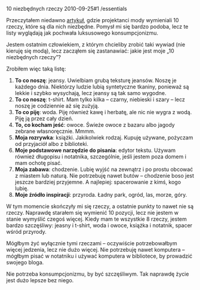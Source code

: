 10 niezbędnych rzeczy
2010-09-25#1
/essentials

Przeczytałem niedawno [artykuł](http://www.gq.com/about/ten-essentials), gdzie projektanci mody wymieniali 10 rzeczy, które są dla nich niezbędne. Pomysł mi się bardzo podoba, lecz te listy wyglądają jak pochwała luksusowego konsumpcjonizmu.

Jestem ostatnim człowiekiem, z którym chcieliby zrobić taki wywiad (nie kieruję się modą), lecz zacząłem się zastanawiać: jakie jest moje &#8222;10 niezbędnych rzeczy&#8221;?

Zrobiłem więc taką listę:

1. **To co noszę**: jeansy. Uwielbiam grubą teksturę jeansów. Noszę je każdego dnia. Niektórzy ludzie lubią syntetyczne tkaniny, ponieważ są lekkie i szybko wysychają, lecz jeansy są tak samo wygodne.
2. **To co noszę**: t-shirt. Mam tylko kilka &#8211; czarny, niebieski i szary &#8211; lecz noszę je codziennie aż się zużyją.
3. **To co piję**: woda. Piję również kawę i herbatę, ale nic nie wygra z wodą. Piję ją przez cały dzień.
4. **To, co kocham jeść**: owoce. Świeże owoce z bazaru albo jagody zebrane własnoręcznie. Mmmm.
5. **Moja rozrywka**: książki. Jakikolwiek rodzaj. Kupuję używane, pożyczam od przyjaciół albo z biblioteki.
6. **Moje podstawowe narzędzie do pisania**: edytor tekstu. Używam również długopisu i notatnika, szczególnie, jeśli jestem poza domem i mam ochotę pisać.
7. **Moja zabawa**: chodzenie. Lubię wyjść na zewnątrz i po prostu obcować z miastem lub naturą. Nie potrzebuję nawet butów &#8211; chodzenie boso jest jeszcze bardziej przyjemne. A najlepiej: spacerowanie z kimś, kogo lubię.
8. **Moje źródło inspiracji**: przyroda. Ładny park, ogród, las, morze, góry.

W tym momencie skończyły mi się rzeczy, a ostatnie punkty to nawet nie są rzeczy. Naprawdę starałem się wymienić 10 pozycji, lecz nie jestem w stanie wymyślić czegoś więcej. Kiedy mam te wszystkie 8 rzeczy, jestem bardzo szczęśliwy: jeasny i t-shirt, woda i owoce, książka i notatnik, spacer wśród przyrody.

Mógłbym żyć wyłącznie tymi rzeczami &#8211; oczywiście potrzebowałbym więcej jedzenia, lecz nie dużo więcej. Nie potrzebuję nawet komputera &#8211; mógłbym pisać w notatniku i używać komputera w bibliotece, by prowadzić swojego bloga.

Nie potrzeba konsumpcjonizmu, by być szczęśliwym. Tak naprawdę życie jest dużo lepsze bez niego.
